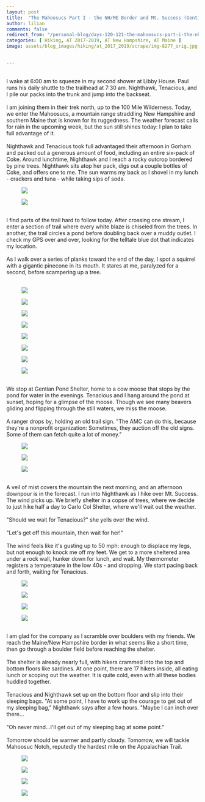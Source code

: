 ```yaml
---
layout: post  
title:  "The Mahoosucs Part I - the NH/ME Border and Mt. Success (Gentian Pond Shelter to Carlo Col Shelter): Days 120-121"  
author: lilian  
comments: false  
redirect_from: "/personal-blog/days-120-121-the-mahoosucs-part-i-the-nhme-border-and-mt-success-gentian-pond-shelter-to-carlo-col-shelter/"
categories: [ Hiking, AT 2017-2019, AT New Hampshire, AT Maine ]  
image: assets/blog_images/hiking/at_2017_2019/scrape/img-8277_orig.jpg
                  

---
```

<a></a><br>I wake at 6:00 am to squeeze in my second shower at Libby House. Paul runs his daily shuttle to the trailhead at 7:30 am. Nighthawk, Tenacious, and I pile our packs into the trunk and jump into the backseat.<br><a></a><br>I am joining them in their trek north, up to the 100 Mile Wilderness. Today, we enter the Mahoosucs, a mountain range straddling New Hampshire and southern Maine that is known for its ruggedness. The weather forecast calls for rain in the upcoming week, but the sun still shines today: I plan to take full advantage of it.<br><a></a><br>Nighthawk and Tenacious took full advantaged their afternoon in Gorham and packed out a generous amount of food, including an entire six-pack of Coke. Around lunchtime, Nighthawk and I reach a rocky outcrop bordered by pine trees. Nighthawk sits atop her pack, digs out a couple bottles of Coke, and offers one to me. The sun warms my back as I shovel in my lunch - crackers and tuna - while taking sips of soda.<br>

<figure><img src="{{site.baseurl}}/assets/blog_images/hiking/at_2017_2019/scrape/img-8255_orig.jpg" ></figure>

<figure><img src="{{site.baseurl}}/assets/blog_images/hiking/at_2017_2019/scrape/img-8257_orig.jpg" ></figure>

<a></a><br>I find parts of the trail hard to follow today. After crossing one stream, I enter a section of trail where every white blaze is chiseled from the trees. In another, the trail circles a pond before doubling back over a muddy outlet. I check my GPS over and over, looking for the telltale blue dot that indicates my location.<br><a></a><br>As I walk over a series of planks toward the end of the day, I spot a squirrel with a gigantic pinecone in its mouth. It stares at me, paralyzed for a second, before scampering up a tree.<br><br>

<figure><img src="{{site.baseurl}}/assets/blog_images/hiking/at_2017_2019/scrape/img-8258_orig.jpg" ></figure>

<figure><img src="{{site.baseurl}}/assets/blog_images/hiking/at_2017_2019/scrape/img-8259_orig.jpg" ></figure>

<figure><img src="{{site.baseurl}}/assets/blog_images/hiking/at_2017_2019/scrape/img-8261_orig.jpg" ></figure>

<figure><img src="{{site.baseurl}}/assets/blog_images/hiking/at_2017_2019/scrape/img-8262_orig.jpg" ></figure>

<figure><img src="{{site.baseurl}}/assets/blog_images/hiking/at_2017_2019/scrape/img-8263_orig.jpg" ></figure>

<figure><img src="{{site.baseurl}}/assets/blog_images/hiking/at_2017_2019/scrape/img-8267_orig.jpg" ></figure>

<figure><img src="{{site.baseurl}}/assets/blog_images/hiking/at_2017_2019/scrape/img-8268_orig.jpg" ></figure>

<figure><img src="{{site.baseurl}}/assets/blog_images/hiking/at_2017_2019/scrape/img-8273_orig.jpg" ></figure>

<a></a><br>We stop at Gentian Pond Shelter, home to a cow moose that stops by the pond for water in the evenings. Tenacious and I hang around the pond at sunset, hoping for a glimpse of the moose. Though we see many beavers gliding and flipping through the still waters, we miss the moose.<br><a></a><br>A ranger drops by, holding an old trail sign. "The AMC can do this, because they're a nonprofit organization: Sometimes, they auction off the old signs. Some of them can fetch quite a lot of money."<br>

<figure><img src="{{site.baseurl}}/assets/blog_images/hiking/at_2017_2019/scrape/img-8275_orig.jpg" ></figure>

<figure><img src="{{site.baseurl}}/assets/blog_images/hiking/at_2017_2019/scrape/img-8276_orig.jpg" ></figure>

<figure><img src="{{site.baseurl}}/assets/blog_images/hiking/at_2017_2019/scrape/img-8277_orig.jpg" ></figure>

<a></a><br>A veil of mist covers the mountain the next morning, and an afternoon downpour is in the forecast. I run into Nighthawk as I hike over Mt. Success. The wind picks up. We briefly shelter in a copse of trees, where we decide to just hike half a day to Carlo Col Shelter, where we'll wait out the weather.<br><a></a><br>"Should we wait for Tenacious?" she yells over the wind.<br><a></a><br>"Let's get off this mountain, then wait for her!"<br><a></a><br>The wind feels like it's gusting up to 50 mph: enough to displace my legs, but not enough to knock me off my feet. We get to a more sheltered area under a rock wall, hunker down for lunch, and wait. My thermometer registers a temperature in the low 40s - and dropping. We start pacing back and forth, waiting for Tenacious.<br>

<figure><img src="{{site.baseurl}}/assets/blog_images/hiking/at_2017_2019/scrape/img-8278_orig.jpg" ></figure>

<figure><img src="{{site.baseurl}}/assets/blog_images/hiking/at_2017_2019/scrape/img-8279_orig.jpg" ></figure>

<figure><img src="{{site.baseurl}}/assets/blog_images/hiking/at_2017_2019/scrape/img-8281_orig.jpg" ></figure>

<figure><img src="{{site.baseurl}}/assets/blog_images/hiking/at_2017_2019/scrape/img-8282_orig.jpg" ></figure>

<a></a><br>I am glad for the company as I scramble over boulders with my friends. We reach the Maine/New Hampshire border in what seems like a short time, then go through a boulder field before reaching the shelter.<br><a></a><br>The shelter is already nearly full, with hikers crammed into the top and bottom floors like sardines. At one point, there are 17 hikers inside, all eating lunch or scoping out the weather. It is quite cold, even with all these bodies huddled together.<br><a></a><br>Tenacious and Nighthawk set up on the bottom floor and slip into their sleeping bags. "At some point, I have to work up the courage to get out of my sleeping bag," Nighthawk says after a few hours. "Maybe I can inch over there...<br><br>"Oh never mind...I'll get out of my sleeping bag at some point."<br><a></a><br>Tomorrow should be warmer and partly cloudy. Tomorrow, we will tackle Mahoosuc Notch, reputedly the hardest mile on the Appalachian Trail.<br>

<figure><img src="{{site.baseurl}}/assets/blog_images/hiking/at_2017_2019/scrape/img-8285_orig.jpg" ></figure>

<figure><img src="{{site.baseurl}}/assets/blog_images/hiking/at_2017_2019/scrape/img-8289_orig.jpg" ></figure>

<figure><img src="{{site.baseurl}}/assets/blog_images/hiking/at_2017_2019/scrape/img-8290_orig.jpg" ></figure>

<figure><img src="{{site.baseurl}}/assets/blog_images/hiking/at_2017_2019/scrape/img-9521_2_orig.jpg" ></figure>
